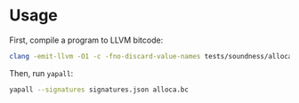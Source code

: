 # Usage

First, compile a program to LLVM bitcode:

```sh
clang -emit-llvm -O1 -c -fno-discard-value-names tests/soundness/alloca.c
```

Then, run `yapall`:

```sh
yapall --signatures signatures.json alloca.bc
```
